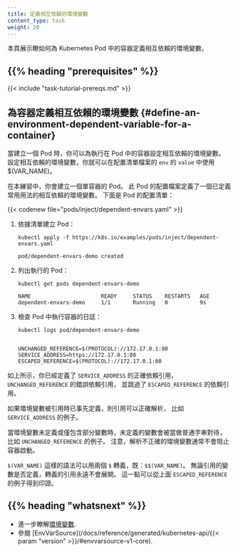 ```yaml
---
title: 定義相互依賴的環境變數
content_type: task
weight: 20
---
```

<!-- 
title: Define Dependent Environment Variables
-->

<!-- overview -->

<!-- 
This page shows how to define dependent environment variables for a container
in a Kubernetes Pod.
-->
本頁展示瞭如何為 Kubernetes Pod 中的容器定義相互依賴的環境變數。

## {{% heading "prerequisites" %}}


{{< include "task-tutorial-prereqs.md" >}}


<!-- steps -->

<!-- 
## Define an environment dependent variable for a container

When you create a Pod, you can set dependent environment variables for the containers that run in the Pod. To set dependent environment variables, you can use $(VAR_NAME) in the `value` of `env` in the configuration file.

In this exercise, you create a Pod that runs one container. The configuration
file for the Pod defines a dependent environment variable with common usage defined. Here is the configuration manifest for the
Pod:
-->
## 為容器定義相互依賴的環境變數   {#define-an-environment-dependent-variable-for-a-container}

當建立一個 Pod 時，你可以為執行在 Pod 中的容器設定相互依賴的環境變數。 
設定相互依賴的環境變數，你就可以在配置清單檔案的 `env` 的 `value` 中使用 $(VAR_NAME)。

在本練習中，你會建立一個單容器的 Pod。
此 Pod 的配置檔案定義了一個已定義常用用法的相互依賴的環境變數。
下面是 Pod 的配置清單：

{{< codenew file="pods/inject/dependent-envars.yaml" >}}

<!-- 1. Create a Pod based on that manifest: -->
1. 依據清單建立 Pod：
    ```shell
    kubectl apply -f https://k8s.io/examples/pods/inject/dependent-envars.yaml
    ```
    ```
    pod/dependent-envars-demo created
    ```
    <!-- 2. List the running Pods: -->
2. 列出執行的 Pod：

    ```shell
    kubectl get pods dependent-envars-demo
    ```
    ```
    NAME                      READY     STATUS    RESTARTS   AGE
    dependent-envars-demo     1/1       Running   0          9s
    ```

    <!-- 3. Check the logs for the container running in your Pod: -->
3. 檢查 Pod 中執行容器的日誌：

    ```shell
    kubectl logs pod/dependent-envars-demo
    ```
    ```

    UNCHANGED_REFERENCE=$(PROTOCOL)://172.17.0.1:80
    SERVICE_ADDRESS=https://172.17.0.1:80
    ESCAPED_REFERENCE=$(PROTOCOL)://172.17.0.1:80
    ```

<!-- 
As shown above, you have defined the correct dependency reference of `SERVICE_ADDRESS`, bad dependency reference of `UNCHANGED_REFERENCE` and skip dependent references of `ESCAPED_REFERENCE`.

When an environment variable is already defined when being referenced,
the reference can be correctly resolved, such as in the `SERVICE_ADDRESS` case.
-->
如上所示，你已經定義了 `SERVICE_ADDRESS` 的正確依賴引用，
`UNCHANGED_REFERENCE` 的錯誤依賴引用，
並跳過了 `ESCAPED_REFERENCE` 的依賴引用。

如果環境變數被引用時已事先定義，則引用可以正確解析，
比如 `SERVICE_ADDRESS` 的例子。

<!-- 
When the environment variable is undefined or only includes some variables, the undefined environment variable is treated as a normal string, such as `UNCHANGED_REFERENCE`. Note that incorrectly parsed environment variables, in general, will not block the container from starting.

The `$(VAR_NAME)` syntax can be escaped with a double `$`, ie: `$$(VAR_NAME)`.
Escaped references are never expanded, regardless of whether the referenced variable
is defined or not. This can be seen from the `ESCAPED_REFERENCE` case above.
-->
當環境變數未定義或僅包含部分變數時，未定義的變數會被當做普通字串對待，
比如 `UNCHANGED_REFERENCE` 的例子。
注意，解析不正確的環境變數通常不會阻止容器啟動。

`$(VAR_NAME)` 這樣的語法可以用兩個 `$` 轉義，既：`$$(VAR_NAME)`。
無論引用的變數是否定義，轉義的引用永遠不會展開。
這一點可以從上面 `ESCAPED_REFERENCE` 的例子得到印證。

## {{% heading "whatsnext" %}}


<!--
* Learn more about [environment variables](/docs/tasks/inject-data-application/environment-variable-expose-pod-information/).
* See [EnvVarSource](/docs/reference/generated/kubernetes-api/{{< param "version" >}}/#envvarsource-v1-core).
-->
* 進一步瞭解[環境變數](/zh-cn/docs/tasks/inject-data-application/environment-variable-expose-pod-information/).
* 參閱 [EnvVarSource](/docs/reference/generated/kubernetes-api/{{< param "version" >}}/#envvarsource-v1-core).

